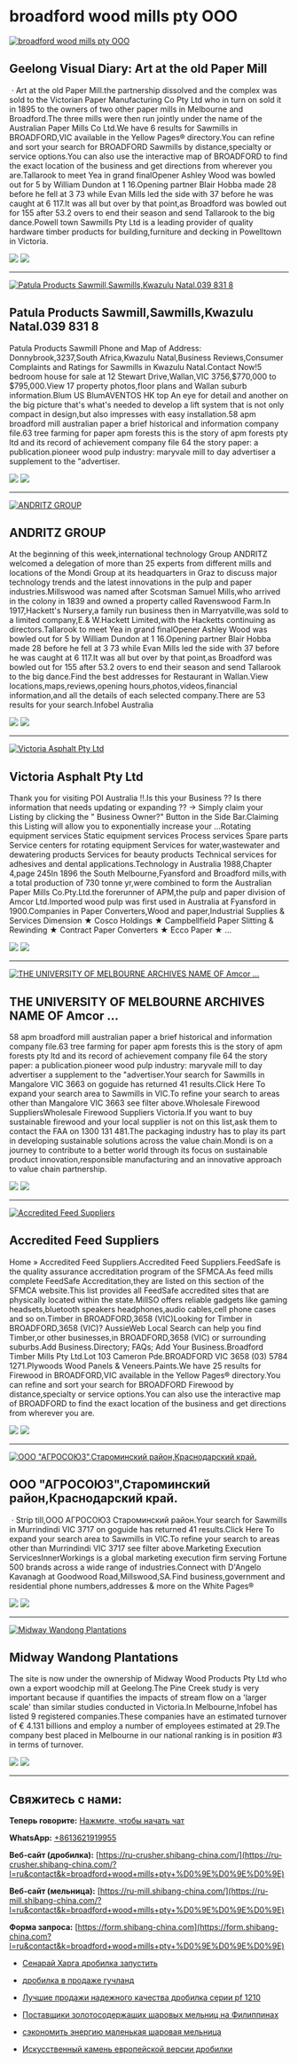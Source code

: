 # broadford wood mills pty ООО

<a href="https://swt.shibang-china.com/?l=ru&img&k=broadford+wood+mills+pty+%D0%9E%D0%9E%D0%9E" target="_blank">![broadford wood mills pty ООО](http://static.shibang-china.com/all-800x300/157.jpg)</a>

## Geelong Visual Diary: Art at the old Paper Mill
&nbsp;&#0183;&#32;Art at the old Paper Mill.the partnership dissolved and the complex was sold to the Victorian Paper Manufacturing Co Pty Ltd who in turn on sold it in 1895 to the owners of two other paper mills in Melbourne and Broadford.The three mills were then run jointly under the name of the Australian Paper Mills Co Ltd.We have 6 results for Sawmills in BROADFORD,VIC available in the Yellow Pages&#174; directory.You can refine and sort your search for BROADFORD Sawmills by distance,specialty or service options.You can also use the interactive map of BROADFORD to find the exact location of the business and get directions from wherever you are.Tallarook to meet Yea in grand finalOpener Ashley Wood was bowled out for 5 by William Dundon at 1 16.Opening partner Blair Hobba made 28 before he fell at 3 73 while Evan Mills led the side with 37 before he was caught at 6 117.It was all but over by that point,as Broadford was bowled out for 155 after 53.2 overs to end their season and send Tallarook to the big dance.Powell town Sawmills Pty Ltd is a leading provider of quality hardware timber products for building,furniture and decking in Powelltown in Victoria.


<a href="https://whatsapp.shibangsoft.com/WhatsApp.php" target="_blank" title="WhatsApp">![](http://static.shibang-china.com/icon/whatsapp.png)</a> <a href="https://swt.shibang-china.com/?l=ru&icon&k=broadford+wood+mills+pty+%D0%9E%D0%9E%D0%9E" target="_blank">![](http://static.shibang-china.com/icon/chat-ru.png)</a>

---

<a href="https://swt.shibang-china.com/?l=ru&img&k=broadford+wood+mills+pty+%D0%9E%D0%9E%D0%9E" target="_blank">![Patula Products Sawmill,Sawmills,Kwazulu Natal.039 831 8](http://static.shibang-china.com/all-800x300/1100.jpg)</a>

## Patula Products Sawmill,Sawmills,Kwazulu Natal.039 831 8
Patula Products Sawmill Phone and Map of Address: Donnybrook,3237,South Africa,Kwazulu Natal,Business Reviews,Consumer Complaints and Ratings for Sawmills in Kwazulu Natal.Contact Now!5 bedroom house for sale at 12 Stewart Drive,Wallan,VIC 3756,$770,000 to $795,000.View 17 property photos,floor plans and Wallan suburb information.Blum US BlumAVENTOS HK top An eye for detail and another on the big picture that's what's needed to develop a lift system that is not only compact in design,but also impresses with easy installation.58 apm broadford mill australian paper a brief historical and information company file.63 tree farming for paper apm forests this is the story of apm forests pty ltd and its record of achievement company file 64 the story paper: a publication.pioneer wood pulp industry: maryvale mill to day advertiser a supplement to the &quot;advertiser.


<a href="https://whatsapp.shibangsoft.com/WhatsApp.php" target="_blank" title="WhatsApp">![](http://static.shibang-china.com/icon/whatsapp.png)</a> <a href="https://swt.shibang-china.com/?l=ru&icon&k=broadford+wood+mills+pty+%D0%9E%D0%9E%D0%9E" target="_blank">![](http://static.shibang-china.com/icon/chat-ru.png)</a>

---

<a href="https://swt.shibang-china.com/?l=ru&img&k=broadford+wood+mills+pty+%D0%9E%D0%9E%D0%9E" target="_blank">![ANDRITZ GROUP](http://static.shibang-china.com/all-800x300/1414.jpg)</a>

## ANDRITZ GROUP
At the beginning of this week,international technology Group ANDRITZ welcomed a delegation of more than 25 experts from different mills and locations of the Mondi Group at its headquarters in Graz to discuss major technology trends and the latest innovations in the pulp and paper industries.Millswood was named after Scotsman Samuel Mills,who arrived in the colony in 1839 and owned a property called Ravenswood Farm.In 1917,Hackett's Nursery,a family run business then in Marryatville,was sold to a limited company,E.&amp; W.Hackett Limited,with the Hacketts continuing as directors.Tallarook to meet Yea in grand finalOpener Ashley Wood was bowled out for 5 by William Dundon at 1 16.Opening partner Blair Hobba made 28 before he fell at 3 73 while Evan Mills led the side with 37 before he was caught at 6 117.It was all but over by that point,as Broadford was bowled out for 155 after 53.2 overs to end their season and send Tallarook to the big dance.Find the best addresses for Restaurant in Wallan.View locations,maps,reviews,opening hours,photos,videos,financial information,and all the details of each selected company.There are 53 results for your search.Infobel Australia


<a href="https://whatsapp.shibangsoft.com/WhatsApp.php" target="_blank" title="WhatsApp">![](http://static.shibang-china.com/icon/whatsapp.png)</a> <a href="https://swt.shibang-china.com/?l=ru&icon&k=broadford+wood+mills+pty+%D0%9E%D0%9E%D0%9E" target="_blank">![](http://static.shibang-china.com/icon/chat-ru.png)</a>

---

<a href="https://swt.shibang-china.com/?l=ru&img&k=broadford+wood+mills+pty+%D0%9E%D0%9E%D0%9E" target="_blank">![Victoria Asphalt Pty Ltd](http://static.shibang-china.com/all-800x300/644.jpg)</a>

## Victoria Asphalt Pty Ltd
Thank you for visiting POI Australia !!.Is this your Business ?? Is there information that needs updating or expanding ?? → Simply claim your Listing by clicking the &quot; Business Owner?&quot; Button in the Side Bar.Claiming this Listing will allow you to exponentially increase your …Rotating equipment services Static equipment services Process services Spare parts Service centers for rotating equipment Services for water,wastewater and dewatering products Services for beauty products Technical services for adhesives and dental applications.Technology in Australia 1988,Chapter 4,page 245In 1896 the South Melbourne,Fyansford and Broadford mills,with a total production of 730 tonne yr,were combined to form the Australian Paper Mills Co.Pty.Ltd.the forerunner of APM,the pulp and paper division of Amcor Ltd.Imported wood pulp was first used in Australia at Fyansford in 1900.Companies in Paper Converters,Wood and paper,Industrial Supplies &amp; Services Dimension ★ Cosco Holdings ★ Campbellfield Paper Slitting &amp; Rewinding ★ Contract Paper Converters ★ Ecco Paper ★ …


<a href="https://whatsapp.shibangsoft.com/WhatsApp.php" target="_blank" title="WhatsApp">![](http://static.shibang-china.com/icon/whatsapp.png)</a> <a href="https://swt.shibang-china.com/?l=ru&icon&k=broadford+wood+mills+pty+%D0%9E%D0%9E%D0%9E" target="_blank">![](http://static.shibang-china.com/icon/chat-ru.png)</a>

---

<a href="https://swt.shibang-china.com/?l=ru&img&k=broadford+wood+mills+pty+%D0%9E%D0%9E%D0%9E" target="_blank">![THE UNIVERSITY OF MELBOURNE ARCHIVES NAME OF Amcor …](http://static.shibang-china.com/all-800x300/293.jpg)</a>

## THE UNIVERSITY OF MELBOURNE ARCHIVES NAME OF Amcor …
58 apm broadford mill australian paper a brief historical and information company file.63 tree farming for paper apm forests this is the story of apm forests pty ltd and its record of achievement company file 64 the story paper: a publication.pioneer wood pulp industry: maryvale mill to day advertiser a supplement to the &quot;advertiser.Your search for Sawmills in Mangalore VIC 3663 on goguide has returned 41 results.Click Here To expand your search area to Sawmills in VIC.To refine your search to areas other than Mangalore VIC 3663 see filter above.Wholesale Firewood SuppliersWholesale Firewood Suppliers Victoria.If you want to buy sustainable firewood and your local supplier is not on this list,ask them to contact the FAA on 1300 131 481.The packaging industry has to play its part in developing sustainable solutions across the value chain.Mondi is on a journey to contribute to a better world through its focus on sustainable product innovation,responsible manufacturing and an innovative approach to value chain partnership.


<a href="https://whatsapp.shibangsoft.com/WhatsApp.php" target="_blank" title="WhatsApp">![](http://static.shibang-china.com/icon/whatsapp.png)</a> <a href="https://swt.shibang-china.com/?l=ru&icon&k=broadford+wood+mills+pty+%D0%9E%D0%9E%D0%9E" target="_blank">![](http://static.shibang-china.com/icon/chat-ru.png)</a>

---

<a href="https://swt.shibang-china.com/?l=ru&img&k=broadford+wood+mills+pty+%D0%9E%D0%9E%D0%9E" target="_blank">![Accredited Feed Suppliers](http://static.shibang-china.com/all-800x300/1198.jpg)</a>

## Accredited Feed Suppliers
Home &#187; Accredited Feed Suppliers.Accredited Feed Suppliers.FeedSafe is the quality assurance accreditation program of the SFMCA.As feed mills complete FeedSafe Accreditation,they are listed on this section of the SFMCA website.This list provides all FeedSafe accredited sites that are physically located within the state.MillSO offers reliable gadgets like gaming headsets,bluetooth speakers headphones,audio cables,cell phone cases and so on.Timber in BROADFORD,3658 (VIC)Looking for Timber in BROADFORD,3658 (VIC)? AussieWeb Local Search can help you find Timber,or other businesses,in BROADFORD,3658 (VIC) or surrounding suburbs.Add Business.Directory; FAQs; Add Your Business.Broadford Timber Mills Pty Ltd.Lot 103 Cameron Pde.BROADFORD VIC 3658 (03) 5784 1271.Plywoods Wood Panels &amp; Veneers.Paints.We have 25 results for Firewood in BROADFORD,VIC available in the Yellow Pages&#174; directory.You can refine and sort your search for BROADFORD Firewood by distance,specialty or service options.You can also use the interactive map of BROADFORD to find the exact location of the business and get directions from wherever you are.


<a href="https://whatsapp.shibangsoft.com/WhatsApp.php" target="_blank" title="WhatsApp">![](http://static.shibang-china.com/icon/whatsapp.png)</a> <a href="https://swt.shibang-china.com/?l=ru&icon&k=broadford+wood+mills+pty+%D0%9E%D0%9E%D0%9E" target="_blank">![](http://static.shibang-china.com/icon/chat-ru.png)</a>

---

<a href="https://swt.shibang-china.com/?l=ru&img&k=broadford+wood+mills+pty+%D0%9E%D0%9E%D0%9E" target="_blank">![ООО &quot;АГРОСОЮЗ&quot;,Староминский район,Краснодарский край.](http://static.shibang-china.com/all-800x300/637.jpg)</a>

## ООО &quot;АГРОСОЮЗ&quot;,Староминский район,Краснодарский край.
&nbsp;&#0183;&#32;Strip till,ООО АГРОСОЮЗ Староминский район.Your search for Sawmills in Murrindindi VIC 3717 on goguide has returned 41 results.Click Here To expand your search area to Sawmills in VIC.To refine your search to areas other than Murrindindi VIC 3717 see filter above.Marketing Execution ServicesInnerWorkings is a global marketing execution firm serving Fortune 500 brands across a wide range of industries.Connect with D'Angelo Kavanagh at Goodwood Road,Millswood,SA.Find business,government and residential phone numbers,addresses &amp; more on the White Pages&#174;


<a href="https://whatsapp.shibangsoft.com/WhatsApp.php" target="_blank" title="WhatsApp">![](http://static.shibang-china.com/icon/whatsapp.png)</a> <a href="https://swt.shibang-china.com/?l=ru&icon&k=broadford+wood+mills+pty+%D0%9E%D0%9E%D0%9E" target="_blank">![](http://static.shibang-china.com/icon/chat-ru.png)</a>

---

<a href="https://swt.shibang-china.com/?l=ru&img&k=broadford+wood+mills+pty+%D0%9E%D0%9E%D0%9E" target="_blank">![Midway Wandong Plantations](http://static.shibang-china.com/all-800x300/1043.jpg)</a>

## Midway Wandong Plantations
The site is now under the ownership of Midway Wood Products Pty Ltd who own a export woodchip mill at Geelong.The Pine Creek study is very important because if quantifies the impacts of stream flow on a 'larger scale' than similar studies conducted in Victoria.In Melbourne,Infobel has listed 9 registered companies.These companies have an estimated turnover of € 4.131 billions and employ a number of employees estimated at 29.The company best placed in Melbourne in our national ranking is in position #3 in terms of turnover.

<a href="https://whatsapp.shibangsoft.com/WhatsApp.php" target="_blank" title="WhatsApp">![](http://static.shibang-china.com/icon/whatsapp.png)</a> <a href="https://swt.shibang-china.com/?l=ru&icon&k=broadford+wood+mills+pty+%D0%9E%D0%9E%D0%9E" target="_blank">![](http://static.shibang-china.com/icon/chat-ru.png)</a>

---
## Свяжитесь с нами:

**Теперь говорите:** [Нажмите, чтобы начать чат](https://swt.shibang-china.com?l=ru&contact&k=broadford+wood+mills+pty+%D0%9E%D0%9E%D0%9E)

**WhatsApp:**  [+8613621919955](https://whatsapp.shibangsoft.com/WhatsApp.php)

**Веб-сайт (дробилка):** [https://ru-crusher.shibang-china.com/](https://ru-crusher.shibang-china.com/?l=ru&contact&k=broadford+wood+mills+pty+%D0%9E%D0%9E%D0%9E)

**Веб-сайт (мельница):** [https://ru-mill.shibang-china.com/](https://ru-mill.shibang-china.com/?l=ru&contact&k=broadford+wood+mills+pty+%D0%9E%D0%9E%D0%9E)

**Форма запроса:** [https://form.shibang-china.com](https://form.shibang-china.com?l=ru&contact&k=broadford+wood+mills+pty+%D0%9E%D0%9E%D0%9E)

* [Сенарай Харга дробилка запустить](../125/%D0%A1%D0%B5%D0%BD%D0%B0%D1%80%D0%B0%D0%B9%20%D0%A5%D0%B0%D1%80%D0%B3%D0%B0%20%D0%B4%D1%80%D0%BE%D0%B1%D0%B8%D0%BB%D0%BA%D0%B0%20%D0%B7%D0%B0%D0%BF%D1%83%D1%81%D1%82%D0%B8%D1%82%D1%8C.md)

* [дробилка в продаже гучланд](../121/%D0%B4%D1%80%D0%BE%D0%B1%D0%B8%D0%BB%D0%BA%D0%B0%20%D0%B2%20%D0%BF%D1%80%D0%BE%D0%B4%D0%B0%D0%B6%D0%B5%20%D0%B3%D1%83%D1%87%D0%BB%D0%B0%D0%BD%D0%B4.md)

* [Лучшие продажи надежного качества дробилка серии pf 1210](../125/%D0%9B%D1%83%D1%87%D1%88%D0%B8%D0%B5%20%D0%BF%D1%80%D0%BE%D0%B4%D0%B0%D0%B6%D0%B8%20%D0%BD%D0%B0%D0%B4%D0%B5%D0%B6%D0%BD%D0%BE%D0%B3%D0%BE%20%D0%BA%D0%B0%D1%87%D0%B5%D1%81%D1%82%D0%B2%D0%B0%20%D0%B4%D1%80%D0%BE%D0%B1%D0%B8%D0%BB%D0%BA%D0%B0%20%D1%81%D0%B5%D1%80%D0%B8%D0%B8%20pf%201210.md)

* [Поставщики золотосодержащих шаровых мельниц на Филиппинах](../123/%D0%9F%D0%BE%D1%81%D1%82%D0%B0%D0%B2%D1%89%D0%B8%D0%BA%D0%B8%20%D0%B7%D0%BE%D0%BB%D0%BE%D1%82%D0%BE%D1%81%D0%BE%D0%B4%D0%B5%D1%80%D0%B6%D0%B0%D1%89%D0%B8%D1%85%20%D1%88%D0%B0%D1%80%D0%BE%D0%B2%D1%8B%D1%85%20%D0%BC%D0%B5%D0%BB%D1%8C%D0%BD%D0%B8%D1%86%20%D0%BD%D0%B0%20%D0%A4%D0%B8%D0%BB%D0%B8%D0%BF%D0%BF%D0%B8%D0%BD%D0%B0%D1%85.md)

* [сэкономить энергию маленькая шаровая мельница](../123/%D1%81%D1%8D%D0%BA%D0%BE%D0%BD%D0%BE%D0%BC%D0%B8%D1%82%D1%8C%20%D1%8D%D0%BD%D0%B5%D1%80%D0%B3%D0%B8%D1%8E%20%D0%BC%D0%B0%D0%BB%D0%B5%D0%BD%D1%8C%D0%BA%D0%B0%D1%8F%20%D1%88%D0%B0%D1%80%D0%BE%D0%B2%D0%B0%D1%8F%20%D0%BC%D0%B5%D0%BB%D1%8C%D0%BD%D0%B8%D1%86%D0%B0.md)

* [Искусственный камень европейской версии дробилки](../121/%D0%98%D1%81%D0%BA%D1%83%D1%81%D1%81%D1%82%D0%B2%D0%B5%D0%BD%D0%BD%D1%8B%D0%B9%20%D0%BA%D0%B0%D0%BC%D0%B5%D0%BD%D1%8C%20%D0%B5%D0%B2%D1%80%D0%BE%D0%BF%D0%B5%D0%B9%D1%81%D0%BA%D0%BE%D0%B9%20%D0%B2%D0%B5%D1%80%D1%81%D0%B8%D0%B8%20%D0%B4%D1%80%D0%BE%D0%B1%D0%B8%D0%BB%D0%BA%D0%B8.md)